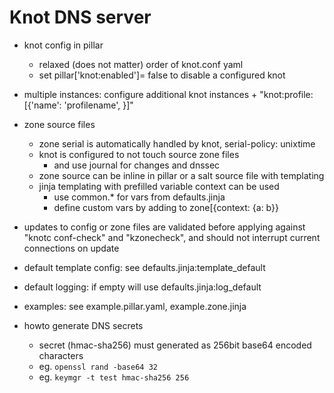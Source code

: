 # Knot DNS server

+ knot config in pillar
    + relaxed (does not matter) order of knot.conf yaml
    + set pillar['knot:enabled']= false to disable a configured knot

+ multiple instances: configure additional knot instances
        + "knot:profile:[{'name': 'profilename', }]"

+ zone source files
    + zone serial is automatically handled by knot, serial-policy: unixtime
    + knot is configured to not touch source zone files
        + and use journal for changes and dnssec
    + zone source can be inline in pillar or a salt source file with templating
    + jinja templating with prefilled variable context can be used
        + use common.* for vars from defaults.jinja
        + define custom vars by adding to zone[{context: {a: b}}

+ updates to config or zone files are validated before applying against "knotc conf-check" and "kzonecheck", and should not interrupt current connections on update

+ default template config: see defaults.jinja:template_default
+ default logging: if empty will use defaults.jinja:log_default
+ examples: see example.pillar.yaml, example.zone.jinja

+ howto generate DNS secrets
    + secret (hmac-sha256) must generated as 256bit base64 encoded characters
    + eg. `openssl rand -base64 32`
    + eg. `keymgr -t test hmac-sha256 256`
